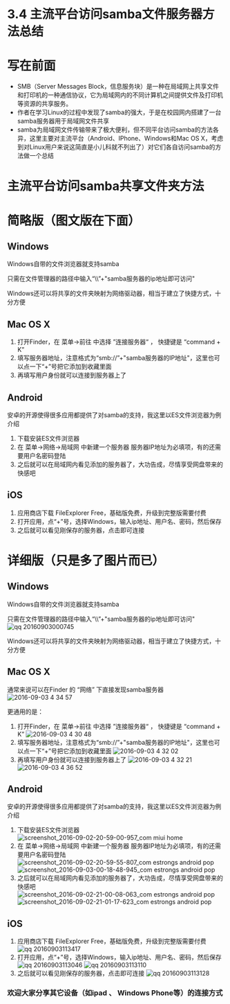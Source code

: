 # 3.4 主流平台访问samba文件服务器方法总结

# 写在前面
- SMB（Server Messages Block，信息服务块）是一种在局域网上共享文件和打印机的一种通信协议，它为局域网内的不同计算机之间提供文件及打印机等资源的共享服务。
- 作者在学习Linux的过程中发现了samba的强大，于是在校园网内搭建了一台samba服务器用于局域网文件共享
- samba为局域网文件传输带来了极大便利，但不同平台访问samba的方法各异，这里主要对主流平台（Android、IPhone、Windows和Mac OS X，考虑到对Linux用户来说这简直是小儿科就不列出了）对它们各自访问samba的方法做一个总结
# 主流平台访问samba共享文件夹方法
# 简略版（图文版在下面）
## Windows

Windows自带的文件浏览器就支持samba

只需在文件管理器的路径中输入“\\\\”+"samba服务器的ip地址即可访问"

Windows还可以将共享的文件夹映射为网络驱动器，相当于建立了快捷方式，十分方便
## Mac OS X
1. 打开Finder，在 菜单->前往 中选择 ”连接服务器“ ， 快捷键是 “command + K”
2. 填写服务器地址，注意格式为“smb://”+"samba服务器的IP地址"，这里也可以点一下“+”号把它添加到收藏里面
3. 再填写用户身份就可以连接到服务器上了
## Android

安卓的开源使得很多应用都提供了对samba的支持，我这里以ES文件浏览器为例介绍
1. 下载安装ES文件浏览器
2. 在 菜单->网络->局域网 中新建一个服务器
   服务器IP地址为必填项，有的还需要用户名密码登陆
3. 之后就可以在局域网内看见添加的服务器了，大功告成，尽情享受网盘带来的快感吧
## iOS
1. 应用商店下载 FileExplorer Free，基础版免费，升级到完整版需要付费
2. 打开应用，点“+”号，选择Windows，输入ip地址、用户名、密码，然后保存
3. 之后就可以看见刚保存的服务器，点击即可连接
# 详细版（只是多了图片而已）
## Windows

Windows自带的文件浏览器就支持samba

只需在文件管理器的路径中输入“\\\\”+"samba服务器的ip地址即可访问"
![qq 20160903000745](https://cloud.githubusercontent.com/assets/16276625/18222401/8445b954-71c9-11e6-8493-ba4831bea74b.png)

Windows还可以将共享的文件夹映射为网络驱动器，相当于建立了快捷方式，十分方便
## Mac OS X

通常来说可以在Finder 的 “网络” 下直接发现samba服务器
![2016-09-03 4 34 57](https://cloud.githubusercontent.com/assets/16276625/18222402/8c6cecd8-71c9-11e6-96ba-4623710b4763.png)

更通用的是：
1. 打开Finder，在 菜单->前往 中选择 ”连接服务器“ ， 快捷键是 “command + K”
![2016-09-03 4 30 48](https://cloud.githubusercontent.com/assets/16276625/18222403/9ba42068-71c9-11e6-9328-375bf09837a5.png)
1. 填写服务器地址，注意格式为“smb://”+"samba服务器的IP地址"，这里也可以点一下“+”号把它添加到收藏里面
   ![2016-09-03 4 32 02](https://cloud.githubusercontent.com/assets/16276625/18222404/9f9210fe-71c9-11e6-9067-8f5b925d3390.png)
2. 再填写用户身份就可以连接到服务器上了
   ![2016-09-03 4 32 21](https://cloud.githubusercontent.com/assets/16276625/18222405/a40fc4d2-71c9-11e6-9a25-25bb48f0b5ea.png)
   ![2016-09-03 4 36 52](https://cloud.githubusercontent.com/assets/16276625/18222407/a9ed9b2c-71c9-11e6-8899-96705d2771c7.png)
## Android

安卓的开源使得很多应用都提供了对samba的支持，我这里以ES文件浏览器为例介绍
1. 下载安装ES文件浏览器
   ![screenshot_2016-09-02-20-59-00-957_com miui home](https://cloud.githubusercontent.com/assets/16276625/18222409/b17b929a-71c9-11e6-8359-b703e6832a89.png)
2. 在 菜单->网络->局域网 中新建一个服务器
   服务器IP地址为必填项，有的还需要用户名密码登陆
   ![screenshot_2016-09-02-20-59-55-807_com estrongs android pop](https://cloud.githubusercontent.com/assets/16276625/18222412/bb111cda-71c9-11e6-93a7-e94f556a3c2c.png)
   ![screenshot_2016-09-03-00-18-48-945_com estrongs android pop](https://cloud.githubusercontent.com/assets/16276625/18222414/c1b07c70-71c9-11e6-804a-49272b3ac4fc.png)
3. 之后就可以在局域网内看见添加的服务器了，大功告成，尽情享受网盘带来的快感吧
   ![screenshot_2016-09-02-21-00-08-063_com estrongs android pop](https://cloud.githubusercontent.com/assets/16276625/18222415/c671f504-71c9-11e6-96aa-a2232501759c.png)
   ![screenshot_2016-09-02-21-01-17-623_com estrongs android pop](https://cloud.githubusercontent.com/assets/16276625/18222417/ce49bcf8-71c9-11e6-888b-bea07c955410.png)
## iOS
1. 应用商店下载 FileExplorer Free，基础版免费，升级到完整版需要付费
   ![qq 20160903113417](https://cloud.githubusercontent.com/assets/16276625/18222452/a847fd16-71ca-11e6-95c5-76b555c630d6.png)
2. 打开应用，点“+”号，选择Windows，输入ip地址、用户名、密码，然后保存
   ![qq 20160903113046](https://cloud.githubusercontent.com/assets/16276625/18222454/ace2883c-71ca-11e6-86a7-0f3d0e5f0399.png)
   ![qq 20160903113110](https://cloud.githubusercontent.com/assets/16276625/18222456/b0fe0a40-71ca-11e6-9107-a29bd2728645.png)
3. 之后就可以看见刚保存的服务器，点击即可连接
   ![qq 20160903113128](https://cloud.githubusercontent.com/assets/16276625/18222458/b6b56672-71ca-11e6-94b9-a7cc0ea5538f.png)
### 欢迎大家分享其它设备（如ipad 、 Windows Phone等）的连接方式
